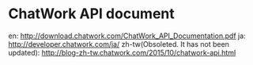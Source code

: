 ChatWork API document
===
en: http://download.chatwork.com/ChatWork_API_Documentation.pdf
ja: http://developer.chatwork.com/ja/
zh-tw(Obsoleted. It has not been updated): http://blog-zh-tw.chatwork.com/2015/10/chatwork-api.html
